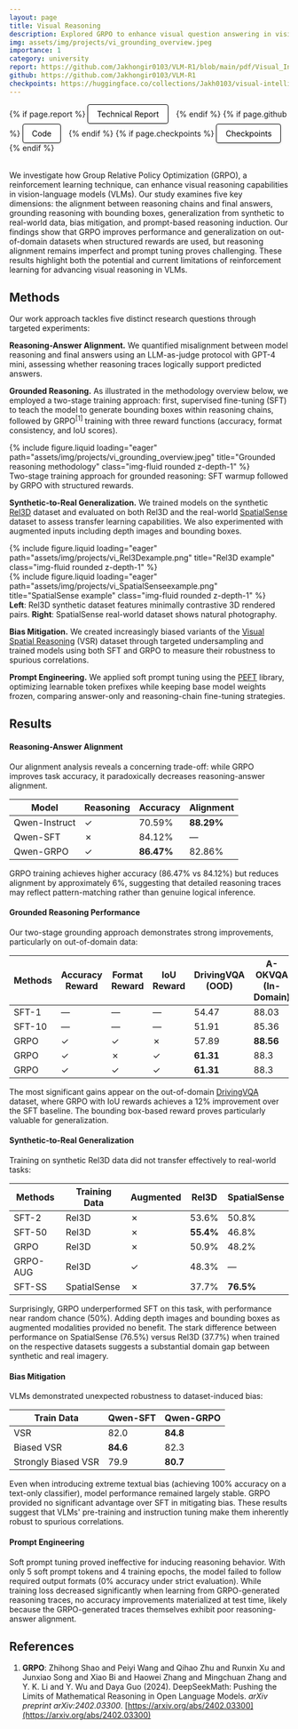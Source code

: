 ```yaml
---
layout: page
title: Visual Reasoning
description: Explored GRPO to enhance visual question answering in vision-language models
img: assets/img/projects/vi_grounding_overview.jpeg
importance: 1
category: university
report: https://github.com/Jakhongir0103/VLM-R1/blob/main/pdf/Visual_Intelligence_Tech_Report.pdf
github: https://github.com/Jakhongir0103/VLM-R1
checkpoints: https://huggingface.co/collections/Jakh0103/visual-intelligence-68398719ee0d35e8b553b5c9
---
```


<!-- Project Links/Buttons -->
<div class="links" style="margin-bottom: 2rem;">
  {% if page.report %}
    <a href="{{ page.report }}" class="btn btn-primary btn-sm" role="button" target="_blank" style="background-color: white !important; border: 1px solid black !important; color: black !important; padding: 8px 16px; border-radius: 4px; text-decoration: none; display: inline-block; margin-right: 10px; box-shadow: 0 2px 4px rgba(0,0,0,0.1);">
      <i class="fas fa-file-pdf"></i> Technical Report
    </a>
  {% endif %}
  {% if page.github %}
    <a href="{{ page.github }}" class="btn btn-primary btn-sm" role="button" target="_blank" style="background-color: white !important; border: 1px solid black !important; color: black !important; padding: 8px 16px; border-radius: 4px; text-decoration: none; display: inline-block; margin-right: 10px; box-shadow: 0 2px 4px rgba(0,0,0,0.1);">
      <i class="fab fa-github"></i> Code
    </a>
  {% endif %}
  {% if page.checkpoints %}
    <a href="{{ page.checkpoints }}" class="btn btn-primary btn-sm" role="button" target="_blank" style="background-color: white !important; border: 1px solid black !important; color: black !important; padding: 8px 16px; border-radius: 4px; text-decoration: none; display: inline-block; margin-right: 10px; box-shadow: 0 2px 4px rgba(0,0,0,0.1);">
      <i class="fas fa-cube"></i> Checkpoints
    </a>
  {% endif %}
</div>

We investigate how Group Relative Policy Optimization (GRPO), a reinforcement learning technique, can enhance visual reasoning capabilities in vision-language models (VLMs). Our study examines five key dimensions: the alignment between reasoning chains and final answers, grounding reasoning with bounding boxes, generalization from synthetic to real-world data, bias mitigation, and prompt-based reasoning induction. Our findings show that GRPO improves performance and generalization on out-of-domain datasets when structured rewards are used, but reasoning alignment remains imperfect and prompt tuning proves challenging. These results highlight both the potential and current limitations of reinforcement learning for advancing visual reasoning in VLMs.

## Methods

Our work approach tackles five distinct research questions through targeted experiments:

**Reasoning-Answer Alignment.** We quantified misalignment between model reasoning and final answers using an LLM-as-judge protocol with GPT-4 mini, assessing whether reasoning traces logically support predicted answers.

**Grounded Reasoning.** As illustrated in the methodology overview below, we employed a two-stage training approach: first, supervised fine-tuning (SFT) to teach the model to generate bounding boxes within reasoning chains, followed by GRPO$^{[1]}$ training with three reward functions (accuracy, format consistency, and IoU scores).

<div class="row justify-content-center">
    <div class="col-sm mt-3 mt-md-0">
        {% include figure.liquid loading="eager" path="assets/img/projects/vi_grounding_overview.jpeg" title="Grounded reasoning methodology" class="img-fluid rounded z-depth-1" %}
    </div>
</div>
<div class="caption text-center mt-2">
    Two-stage training approach for grounded reasoning: SFT warmup followed by GRPO with structured rewards.
</div>

**Synthetic-to-Real Generalization.** We trained models on the synthetic [Rel3D](https://github.com/princeton-vl/Rel3D) dataset and evaluated on both Rel3D and the real-world [SpatialSense](https://github.com/princeton-vl/SpatialSense) dataset to assess transfer learning capabilities. We also experimented with augmented inputs including depth images and bounding boxes.

<div class="row justify-content-center">
    <div class="col-sm-4 mt-3 mt-md-0">
        {% include figure.liquid loading="eager" path="assets/img/projects/vi_Rel3Dexample.png" title="Rel3D example" class="img-fluid rounded z-depth-1" %}
    </div>
    <div class="col-sm-4 mt-3 mt-md-0">
        {% include figure.liquid loading="eager" path="assets/img/projects/vi_SpatialSenseexample.png" title="SpatialSense example" class="img-fluid rounded z-depth-1" %}
    </div>
</div>
<div class="caption text-center mt-2">
    <b>Left</b>: Rel3D synthetic dataset features minimally contrastive 3D rendered pairs.
    <b>Right</b>: SpatialSense real-world dataset shows natural photography.
</div>

**Bias Mitigation.** We created increasingly biased variants of the [Visual Spatial Reasoning](https://github.com/cambridgeltl/visual-spatial-reasoning) (VSR) dataset through targeted undersampling and trained models using both SFT and GRPO to measure their robustness to spurious correlations.

**Prompt Engineering.** We applied soft prompt tuning using the [PEFT](https://huggingface.co/docs/peft/index) library, optimizing learnable token prefixes while keeping base model weights frozen, comparing answer-only and reasoning-chain fine-tuning strategies.

## Results

#### Reasoning-Answer Alignment

Our alignment analysis reveals a concerning trade-off: while GRPO improves task accuracy, it paradoxically decreases reasoning-answer alignment.

<table
  data-toggle="table"
  class="table table-bordered table-hover text-center align-middle"
>
  <thead>
    <tr>
      <th>Model</th>
      <th>Reasoning</th>
      <th>Accuracy</th>
      <th>Alignment</th>
    </tr>
  </thead>
  <tbody>
    <tr>
      <td>Qwen-Instruct</td>
      <td>✓</td>
      <td>70.59%</td>
      <td><b>88.29%</b></td>
    </tr>
    <tr>
      <td>Qwen-SFT</td>
      <td>✗</td>
      <td>84.12%</td>
      <td>—</td>
    </tr>
    <tr>
      <td>Qwen-GRPO</td>
      <td>✓</td>
      <td><b>86.47%</b></td>
      <td>82.86%</td>
    </tr>
  </tbody>
</table>

<p></p>

GRPO training achieves higher accuracy (86.47% vs 84.12%) but reduces alignment by approximately 6%, suggesting that detailed reasoning traces may reflect pattern-matching rather than genuine logical inference.

#### Grounded Reasoning Performance

Our two-stage grounding approach demonstrates strong improvements, particularly on out-of-domain data:

<table
  data-toggle="table"
  class="table table-bordered table-hover text-center align-middle"
>
  <thead>
    <tr>
      <th>Methods</th>
      <th>Accuracy Reward</th>
      <th>Format Reward</th>
      <th>IoU Reward</th>
      <th>DrivingVQA (OOD)</th>
      <th>A-OKVQA (In-Domain)</th>
    </tr>
  </thead>
  <tbody>
    <tr>
      <td>SFT-1</td>
      <td>—</td>
      <td>—</td>
      <td>—</td>
      <td>54.47</td>
      <td>88.03</td>
    </tr>
    <tr>
      <td>SFT-10</td>
      <td>—</td>
      <td>—</td>
      <td>—</td>
      <td>51.91</td>
      <td>85.36</td>
    </tr>
    <tr>
      <td>GRPO</td>
      <td>✓</td>
      <td>✓</td>
      <td>✗</td>
      <td>57.89</td>
      <td><b>88.56</b></td>
    </tr>
    <tr>
      <td>GRPO</td>
      <td>✓</td>
      <td>✗</td>
      <td>✓</td>
      <td><b>61.31</b></td>
      <td>88.3</td>
    </tr>
    <tr>
      <td>GRPO</td>
      <td>✓</td>
      <td>✓</td>
      <td>✓</td>
      <td><b>61.31</b></td>
      <td>88.3</td>
    </tr>
  </tbody>
</table>

<p></p>

The most significant gains appear on the out-of-domain [DrivingVQA](https://huggingface.co/datasets/EPFL-DrivingVQA/DrivingVQA) dataset, where GRPO with IoU rewards achieves a 12% improvement over the SFT baseline. The bounding box-based reward proves particularly valuable for generalization.

#### Synthetic-to-Real Generalization

Training on synthetic Rel3D data did not transfer effectively to real-world tasks:

<table
  data-toggle="table"
  class="table table-bordered table-hover text-center align-middle"
>
  <thead>
    <tr>
      <th>Methods</th>
      <th>Training Data</th>
      <th>Augmented</th>
      <th>Rel3D</th>
      <th>SpatialSense</th>
    </tr>
  </thead>
  <tbody>
    <tr>
      <td>SFT-2</td>
      <td>Rel3D</td>
      <td>✗</td>
      <td>53.6%</td>
      <td>50.8%</td>
    </tr>
    <tr>
      <td>SFT-50</td>
      <td>Rel3D</td>
      <td>✗</td>
      <td><b>55.4%</b></td>
      <td>46.8%</td>
    </tr>
    <tr>
      <td>GRPO</td>
      <td>Rel3D</td>
      <td>✗</td>
      <td>50.9%</td>
      <td>48.2%</td>
    </tr>
    <tr>
      <td>GRPO-AUG</td>
      <td>Rel3D</td>
      <td>✓</td>
      <td>48.3%</td>
      <td>—</td>
    </tr>
    <tr>
      <td>SFT-SS</td>
      <td>SpatialSense</td>
      <td>✗</td>
      <td>37.7%</td>
      <td><b>76.5%</b></td>
    </tr>
  </tbody>
</table>
<p></p>

Surprisingly, GRPO underperformed SFT on this task, with performance near random chance (50%). Adding depth images and bounding boxes as augmented modalities provided no benefit. The stark difference between performance on SpatialSense (76.5%) versus Rel3D (37.7%) when trained on the respective datasets suggests a substantial domain gap between synthetic and real imagery.

#### Bias Mitigation

VLMs demonstrated unexpected robustness to dataset-induced bias:

<table
  data-toggle="table"
  class="table table-bordered table-hover text-center align-middle"
>
  <thead>
    <tr>
      <th>Train Data</th>
      <th>Qwen-SFT</th>
      <th>Qwen-GRPO</th>
    </tr>
  </thead>
  <tbody>
    <tr>
      <td>VSR</td>
      <td>82.0</td>
      <td><b>84.8</b></td>
    </tr>
    <tr>
      <td>Biased VSR</td>
      <td><b>84.6</b></td>
      <td>82.3</td>
    </tr>
    <tr>
      <td>Strongly Biased VSR</td>
      <td>79.9</td>
      <td><b>80.7</b></td>
    </tr>
  </tbody>
</table>
<p></p>

Even when introducing extreme textual bias (achieving 100% accuracy on a text-only classifier), model performance remained largely stable. GRPO provided no significant advantage over SFT in mitigating bias. These results suggest that VLMs' pre-training and instruction tuning make them inherently robust to spurious correlations.

#### Prompt Engineering

Soft prompt tuning proved ineffective for inducing reasoning behavior. With only 5 soft prompt tokens and 4 training epochs, the model failed to follow required output formats (0% accuracy under strict evaluation). While training loss decreased significantly when learning from GRPO-generated reasoning traces, no accuracy improvements materialized at test time, likely because the GRPO-generated traces themselves exhibit poor reasoning-answer alignment.

## References

1. **GRPO**: Zhihong Shao and Peiyi Wang and Qihao Zhu and Runxin Xu and Junxiao Song and Xiao Bi and Haowei Zhang and Mingchuan Zhang and Y. K. Li and Y. Wu and Daya Guo (2024). DeepSeekMath: Pushing the Limits of Mathematical Reasoning in Open Language Models. *arXiv preprint arXiv:2402.03300*. [https://arxiv.org/abs/2402.03300](https://arxiv.org/abs/2402.03300)
